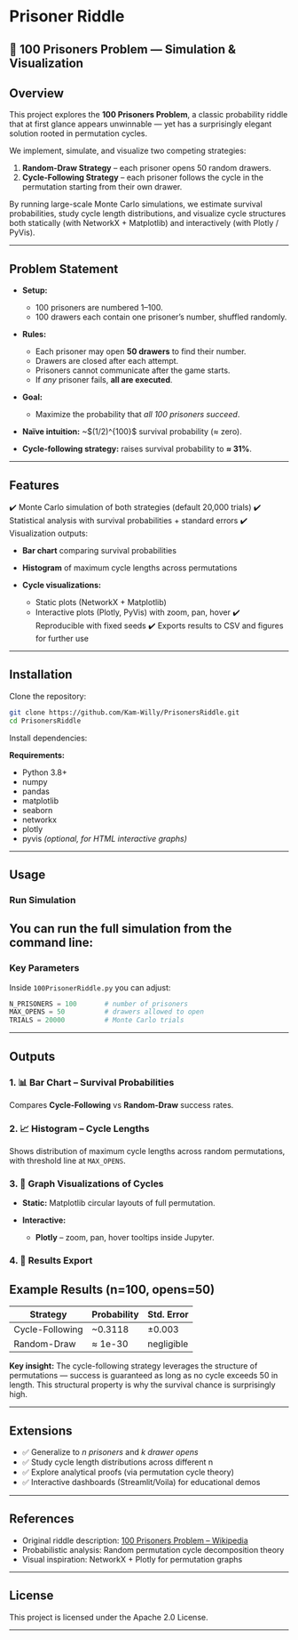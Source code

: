 # Prisoner Riddle

## 🔐 100 Prisoners Problem — Simulation & Visualization

## Overview

This project explores the **100 Prisoners Problem**, a classic probability riddle that at first glance appears unwinnable — yet has a surprisingly elegant solution rooted in permutation cycles.

We implement, simulate, and visualize two competing strategies:

1. **Random-Draw Strategy** – each prisoner opens 50 random drawers.
2. **Cycle-Following Strategy** – each prisoner follows the cycle in the permutation starting from their own drawer.

By running large-scale Monte Carlo simulations, we estimate survival probabilities, study cycle length distributions, and visualize cycle structures both statically (with NetworkX + Matplotlib) and interactively (with Plotly / PyVis).

---

## Problem Statement

* **Setup:**

  * 100 prisoners are numbered 1–100.
  * 100 drawers each contain one prisoner’s number, shuffled randomly.

* **Rules:**

  * Each prisoner may open **50 drawers** to find their number.
  * Drawers are closed after each attempt.
  * Prisoners cannot communicate after the game starts.
  * If *any* prisoner fails, **all are executed**.

* **Goal:**

  * Maximize the probability that *all 100 prisoners succeed*.

* **Naïve intuition:** \~\$(1/2)^{100}\$ survival probability (≈ zero).

* **Cycle-following strategy:** raises survival probability to **≈ 31%**.

---

## Features

✔️ Monte Carlo simulation of both strategies (default 20,000 trials)
✔️ Statistical analysis with survival probabilities + standard errors
✔️ Visualization outputs:

* **Bar chart** comparing survival probabilities
* **Histogram** of maximum cycle lengths across permutations
* **Cycle visualizations:**

  * Static plots (NetworkX + Matplotlib)
  * Interactive plots (Plotly, PyVis) with zoom, pan, hover
    ✔️ Reproducible with fixed seeds
    ✔️ Exports results to CSV and figures for further use

---

## Installation

Clone the repository:

```bash
git clone https://github.com/Kam-Willy/PrisonersRiddle.git
cd PrisonersRiddle
```

Install dependencies:

**Requirements:**

* Python 3.8+
* numpy
* pandas
* matplotlib
* seaborn
* networkx
* plotly
* pyvis *(optional, for HTML interactive graphs)*

---

## Usage

### Run Simulation

You can run the full simulation from the command line:
---

### Key Parameters

Inside `100PrisonerRiddle.py` you can adjust:

```python
N_PRISONERS = 100       # number of prisoners
MAX_OPENS = 50          # drawers allowed to open
TRIALS = 20000          # Monte Carlo trials
```

---

## Outputs

### 1. 📊 Bar Chart – Survival Probabilities

Compares **Cycle-Following** vs **Random-Draw** success rates.

### 2. 📈 Histogram – Cycle Lengths

Shows distribution of maximum cycle lengths across random permutations, with threshold line at `MAX_OPENS`.

### 3. 🔄 Graph Visualizations of Cycles

* **Static:** Matplotlib circular layouts of full permutation.
* **Interactive:**

  * **Plotly** – zoom, pan, hover tooltips inside Jupyter.

### 4. 📂 Results Export

## Example Results (n=100, opens=50)

| Strategy        | Probability | Std. Error |
| --------------- | ----------- | ---------- |
| Cycle-Following | \~0.3118    | ±0.003     |
| Random-Draw     | ≈ 1e-30     | negligible |

**Key insight:** The cycle-following strategy leverages the structure of permutations — success is guaranteed as long as no cycle exceeds 50 in length. This structural property is why the survival chance is surprisingly high.

---

## Extensions

* ✅ Generalize to *n prisoners* and *k drawer opens*
* ✅ Study cycle length distributions across different n
* ✅ Explore analytical proofs (via permutation cycle theory)
* ✅ Interactive dashboards (Streamlit/Voila) for educational demos

---

## References

* Original riddle description: [100 Prisoners Problem – Wikipedia](https://en.wikipedia.org/wiki/100_prisoners_problem)
* Probabilistic analysis: Random permutation cycle decomposition theory
* Visual inspiration: NetworkX + Plotly for permutation graphs

---

## License

This project is licensed under the Apache 2.0 License.

---
